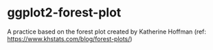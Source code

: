 # ggplot2-forest-plot
A practice based on the forest plot created by Katherine Hoffman 
(ref: https://www.khstats.com/blog/forest-plots/)
